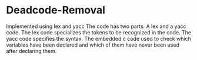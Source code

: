 # Deadcode-Removal 
Implemented using lex and yacc 
The code has two parts. A lex and a yacc code. 
The lex code specializes the tokens to be recognized in the code. 
The yacc code specifies the syntax.
The embedded c code used to check which variables have been declared and which of them have never been used after declaring them.
